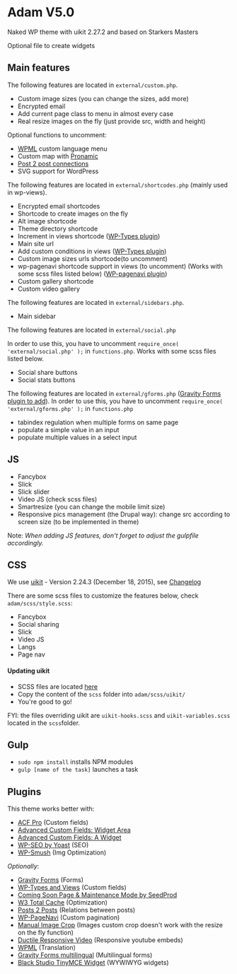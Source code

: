 # Adam V5.0

Naked WP theme with uikit 2.27.2 and based on Starkers Masters

Optional file to create widgets

## Main features

The following features are located in `external/custom.php`.

- Custom image sizes (you can change the sizes, add more)
- Encrypted email
- Add current page class to menu in almost every case
- Real resize images on the fly (just provide src, width and height)

Optional functions to uncomment:
- [WPML](https://wpml.org/) custom language menu
- Custom map with [Pronamic](https://wordpress.org/plugins/pronamic-google-maps/)
- [Post 2 post connections](https://wordpress.org/plugins/posts-to-posts/)
- SVG support for WordPress


The following features are located in `external/shortcodes.php` (mainly used in wp-views).

<!-- - Shortcode for icon svgs (to be used in 2 years) :p -->
- Encrypted email shortcodes
- Shortcode to create images on the fly
- Alt image shortcode
- Theme directory shortcode
- Increment in views shortcode ([WP-Types plugin](http://wp-types.com/))
- Main site url
- Add custom conditions in views ([WP-Types plugin](http://wp-types.com/))
- Custom image sizes urls shortcode(to uncomment)
- wp-pagenavi shortcode support in views (to uncomment) (Works with some scss files listed below) ([WP-pagenavi plugin](https://wordpress.org/plugins/wp-pagenavi/))
- Custom gallery shortcode
- Custom video gallery

The following features are located in `external/sidebars.php`.

- Main sidebar

The following features are located in `external/social.php`

In order to use this, you have to uncomment `require_once( 'external/social.php' );` in `functions.php`.
Works with some scss files listed below.

- Social share buttons
- Social stats buttons

The following features are located in `external/gforms.php` ([Gravity Forms plugin to add](http://www.gravityforms.com/)).
In order to use this, you have to uncomment `require_once( 'external/gforms.php' );` in `functions.php`

- tabindex regulation when multiple forms on same page
- populate a simple value in an input
- populate multiple values in a select input

## JS

- Fancybox
- Slick
- Slick slider
- Video JS (check scss files)
- Smartresize (you can change the mobile limit size)
- Responsive pics management (the Drupal way): change src according to screen size (to be implemented in theme)


Note: *When adding JS features, don't forget to adjust the gulpfile accordingly.*

## CSS

We use [uikit](https://github.com/uikit/uikit) - Version 2.24.3 (December 18, 2015), see [Changelog](https://github.com/uikit/uikit/blob/develop/CHANGELOG.md)

There are some scss files to customize the features below, check `adam/scss/style.scss`:

- Fancybox
- Social sharing
- Slick
- Video JS
- Langs
- Page nav

#### Updating uikit

- SCSS files are located [here](https://github.com/uikit/bower-uikit)
- Copy the content of the `scss` folder into `adam/scss/uikit/`
- You're good to go!

FYI: the files overriding uikit are `uikit-hooks.scss` and `uikit-variables.scss` located in the `scss`folder.

## Gulp

- `sudo npm install` installs NPM modules
- `gulp [name of the task]` launches a task


## Plugins

This theme works better with:

- [ACF Pro](http://wp-types.com/) (Custom fields)
- [Advanced Custom Fields: Widget Area](https://github.com/lucasstark/acf-field-widget-area/)
- [Advanced Custom Fields: A Widget](https://github.com/lucasstark/acf-field-a-widget)
- [WP-SEO by Yoast](https://wordpress.org/plugins/wordpress-seo/) (SEO)
- [WP-Smush](https://fr-be.wordpress.org/plugins/wp-smushit/) (Img Optimization)

*Optionally*:

- [Gravity Forms](http://www.gravityforms.com/) (Forms)
- [WP-Types and Views](http://wp-types.com/) (Custom fields)
- [Coming Soon Page & Maintenance Mode by SeedProd](https://tah.wordpress.org/plugins/coming-soon/)
- [W3 Total Cache](https://srd.wordpress.org/plugins/w3-total-cache/) (Optimization)
- [Posts 2 Posts](https://wordpress.org/plugins/posts-to-posts/) (Relations between posts)
- [WP-PageNavi](https://wordpress.org/plugins/wp-pagenavi/) (Custom pagination)
- [Manual Image Crop](https://wordpress.org/plugins/manual-image-crop/) (Images custom crop doesn't work with the resize on the fly function)
- [Ductile Responsive Video](https://wordpress.org/plugins/ductile-responsive-video/) (Responsive youtube embeds)
- [WPML](https://wpml.org/) (Translation)
- [Gravity Forms multilingual](https://wpml.org/documentation/related-projects/gravity-forms-multilingual/) (Multilingual forms)
- [Black Studio TinyMCE Widget](https://wordpress.org/plugins/black-studio-tinymce-widget/) (WYWIWYG widgets)
